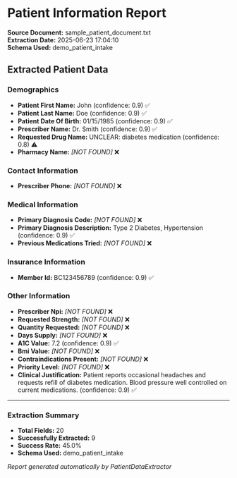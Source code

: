 # Patient Information Report

**Source Document:** sample_patient_document.txt  
**Extraction Date:** 2025-06-23 17:04:10  
**Schema Used:** demo_patient_intake

## Extracted Patient Data

### Demographics

* **Patient First Name:** John (confidence: 0.9) ✅
* **Patient Last Name:** Doe (confidence: 0.9) ✅
* **Patient Date Of Birth:** 01/15/1985 (confidence: 0.9) ✅
* **Prescriber Name:** Dr. Smith (confidence: 0.9) ✅
* **Requested Drug Name:** UNCLEAR: diabetes medication (confidence: 0.8) ⚠️
* **Pharmacy Name:** *[NOT FOUND]* ❌

### Contact Information

* **Prescriber Phone:** *[NOT FOUND]* ❌

### Medical Information

* **Primary Diagnosis Code:** *[NOT FOUND]* ❌
* **Primary Diagnosis Description:** Type 2 Diabetes, Hypertension (confidence: 0.9) ✅
* **Previous Medications Tried:** *[NOT FOUND]* ❌

### Insurance Information

* **Member Id:** BC123456789 (confidence: 0.9) ✅

### Other Information

* **Prescriber Npi:** *[NOT FOUND]* ❌
* **Requested Strength:** *[NOT FOUND]* ❌
* **Quantity Requested:** *[NOT FOUND]* ❌
* **Days Supply:** *[NOT FOUND]* ❌
* **A1C Value:** 7.2 (confidence: 0.9) ✅
* **Bmi Value:** *[NOT FOUND]* ❌
* **Contraindications Present:** *[NOT FOUND]* ❌
* **Priority Level:** *[NOT FOUND]* ❌
* **Clinical Justification:** Patient reports occasional headaches and requests refill of diabetes medication. Blood pressure well controlled on current medications. (confidence: 0.9) ✅

---

### Extraction Summary

* **Total Fields:** 20
* **Successfully Extracted:** 9
* **Success Rate:** 45.0%
* **Schema Used:** demo_patient_intake

*Report generated automatically by PatientDataExtractor*
